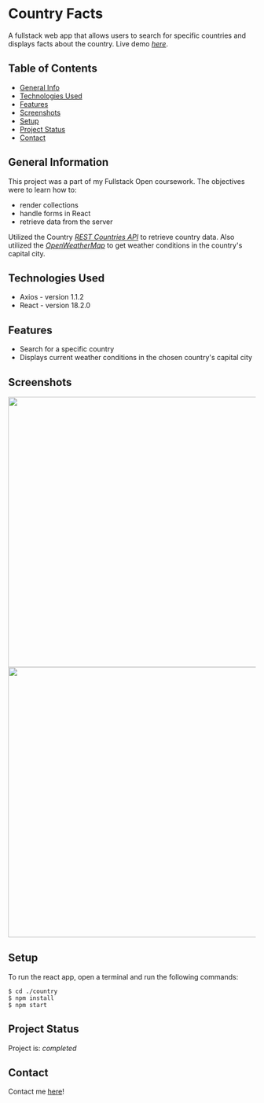 # Country Facts
A fullstack web app that allows users to search for specific countries and displays facts about the country. Live demo [_here_](https://json-server-country.netlify.app/). 



## Table of Contents
* [General Info](#general-information)
* [Technologies Used](#technologies-used)
* [Features](#features)   
* [Screenshots](#screenshots)
* [Setup](#setup)
* [Project Status](#project-status)
* [Contact](#contact)
<!-- * [License](#license) -->


## General Information
This project was a part of my Fullstack Open coursework. The objectives were to learn how to:
  - render collections
  - handle forms in React
  - retrieve data from the server
  
Utilized the Country [_REST Countries API_](https://restcountries.com/) to retrieve country data. Also utilized the [_OpenWeatherMap_](https://openweathermap.org/current) to get weather conditions in the country's capital city.

## Technologies Used
- Axios - version 1.1.2
- React - version 18.2.0

## Features
- Search for a specific country
- Displays current weather conditions in the chosen country's capital city

## Screenshots

<img src="https://user-images.githubusercontent.com/63388515/199153793-cae4c9fa-670c-400e-a704-6d0ab9406abe.png" width="600" height="550">

<img src="https://user-images.githubusercontent.com/63388515/199153759-341a159b-bb5e-4f4d-81c3-5d524fef17f9.png" width="600" height="550">

## Setup
To run the react app, open a terminal and run the following commands: 
```
$ cd ./country
$ npm install
$ npm start
```


## Project Status
Project is: _completed_ 

## Contact
Contact me [here](https://makaylaandersontucker.netlify.app/contact.html)!

<!-- ## License -->
<!-- This project is open source and available under the [MIT License](). -->
